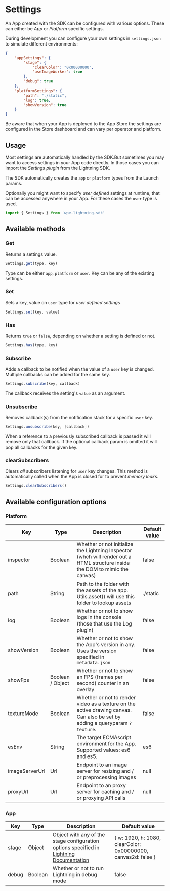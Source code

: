 # Settings

An App created with the SDK can be configured with various options. These can either be _App_ or _Platform_ specific settings.

During development you can configure your own settings in `settings.json` to simulate different environments:

```json
{
    "appSettings": {
        "stage": {
            "clearColor": "0x00000000",
            "useImageWorker": true
        },
        "debug": true
    },
    "platformSettings": {
        "path": "./static",
        "log": true,
        "showVersion": true
    }
}
```

Be aware that when your App is deployed to the App Store the settings are configured in the Store dashboard and can vary per operator and platform.

## Usage

Most settings are automatically handled by the SDK.But sometimes you may want to access settings in your App code directly. In those cases you can import the _Settings plugin_ from the Lightning SDK.

The SDK automatically creates the `app` or `platform` types from the Launch params.

Optionally you might want to specify _user defined_ settings at runtime, that can be accessed anywhere in your App. For these cases the `user` type is used.

```js
import { Settings } from 'wpe-lightning-sdk'
```

## Available methods

### Get

Returns a settings value.

```js
Settings.get(type, key)
```

Type can be either `app`, `platform` or `user`. Key can be any of the existing settings.

### Set

Sets a key, value on `user` type for _user defined settings_

```js
Settings.set(key, value)
```

### Has

Returns `true` or `false`, depending on whether a setting is defined or not.

```js
Settings.has(type, key)
```

### Subscribe

Adds a callback to be notified when the value of a `user` key is changed. Multiple callbacks can be added for the same key.

```js
Settings.subscribe(key, callback)
```

The callback receives the setting's `value` as an argument.

### Unsubscribe

Removes callback(s) from the notification stack for a specific `user` key.

```js
Settings.unsubscribe(key, [callback])
```

When a reference to a previously subscribed callback is passed it will remove only that callback.
If the optional callback param is omitted it will pop all callbacks for the given key.

### clearSubscribers

Clears _all_ subscribers listening for `user` key changes. This method is automatically called when the App is closed for to prevent _memory leaks_.

```js
Settings.clearSubscribers()
```

## Available configuration options

### Platform

| Key | Type | Description | Default value |
| --- | ---- | ------------ | ------------- |
| inspector | Boolean | Whether or not initialize the Lightning Inspector (whch will render out a HTML structure inside the DOM to mimic the canvas) | false |
| path | String | Path to the folder with the assets of the app. Utils.asset() will use this folder to lookup assets | ./static |
| log | Boolean | Whether or not to show logs in the console (those that use the Log plugin) | false |
| showVersion | Boolean | Whether or not to show the App's version in any. Uses the version specified in `metadata.json` | false |
| showFps | Boolean / Object | Whether or not to show an FPS (frames per second) counter in an overlay | false |
| textureMode | Boolean | Whether or not to render video as a texture on the active drawing canvas. Can also be set by adding a queryparam `?texture`. | false |
| esEnv | String | The target ECMAscript environment for the App. Supported values: es6 and es5. | es6 |
| imageServerUrl | Url | Endpoint to an image server for resizing and / or preprocessing images | null |
| proxyUrl | Url | Endpoint to an proxy server for caching and / or proxying API calls | null |

### App

| Key | Type | Description | Default value |
| --- | ---- | ------------ | ------------- |
| stage | Object | Object with any of the stage configuration options specified in [Lightning Documentation](https://webplatformforembedded.github.io/Lightning/docs/gettingStarted/stage-configuration) | { w: 1920, h: 1080, clearColor: 0x00000000, canvas2d: false } |
| debug | Boolean | Whether or not to run Lightning in debug mode | false |
